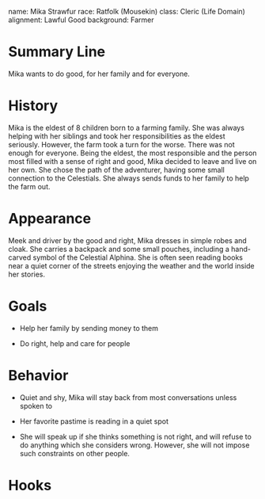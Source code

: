name: Mika Strawfur
race: Ratfolk (Mousekin)
class: Cleric (Life Domain)
alignment: Lawful Good
background: Farmer

# Summary Line

Mika wants to do good, for her family and for everyone.

# History

Mika is the eldest of 8 children born to a farming family. She was always helping with her siblings and took her responsibilities as the eldest seriously. However, the farm took a turn for the worse. There was not enough for everyone. Being the eldest, the most responsible and the person most filled with a sense of right and good, Mika decided to leave and live on her own. She chose the path of the adventurer, having some small connection to the Celestials. She always sends funds to her family to help the farm out.

# Appearance

Meek and driver by the good and right, Mika dresses in simple robes and cloak. She carries a backpack and some small pouches, including a hand-carved symbol of the Celestial Alphina. She is often seen reading books near a quiet corner of the streets enjoying the weather and the world inside her stories.

# Goals

- Help her family by sending money to them

- Do right, help and care for people

# Behavior

- Quiet and shy, Mika will stay back from most conversations unless spoken to

- Her favorite pastime is reading in a quiet spot

- She will speak up if she thinks something is not right, and will refuse to do anything which she considers wrong. However, she will not impose such constraints on other people.

# Hooks


<!--  LocalWords:  Mika Strawfur Ratfolk Mousekin Celestials Alphina
 -->

